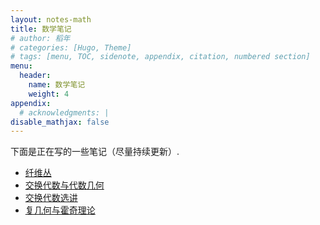 ```yaml
---
layout: notes-math
title: 数学笔记
# author: 稻年
# categories: [Hugo, Theme]
# tags: [menu, TOC, sidenote, appendix, citation, numbered section]
menu:
  header:
    name: 数学笔记
    weight: 4
appendix:
  # acknowledgments: |
disable_mathjax: false
---
```


下面是正在写的一些笔记（尽量持续更新）.

* [纤维丛](https://bookdown.org/minhua/fiber-bundles/)
* [交换代数与代数几何](https://bookdown.org/minhua/ca-ag/)
* [交换代数选讲](https://bookdown.org/minhua/ca-topics/)
* [复几何与霍奇理论](https://bookdown.org/minhua/complex-geometry/)



